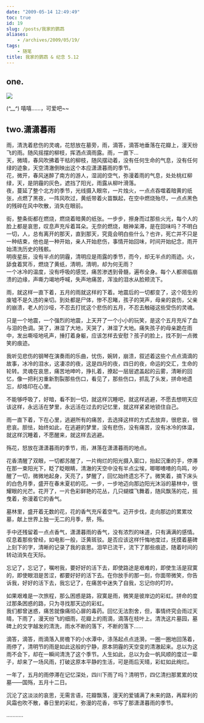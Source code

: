 ```yaml
---
date: "2009-05-14 12:49:49"
toc: true
id: 19
slug: /posts/我家的鹦鹉
aliases:
    - /archives/2009/05/19/
tags:
    - 随笔
title: 我家的鹦鹉 & 纪念 5.12
---
```


## one.

![](/images/posts/19/1.jpeg)

(*^__^*) 嘻嘻……，可爱吧~~


## two.潇潇暮雨

雨，清洗着悲伤的灵魂，花怒放在墓旁，雨，滴答，滴答地垂落在花瓣上，漫天纷飞的雨。随风摇摆的柳枝，挥洒点滴雨露。雨，一直下…  
天，微晴，春风吹拂着干枯的柳枝，随风摆动着，没有任何生命的气息，没有任何绿的迹象，天空清澈倒映出这个本应潇潇暮雨的季节。  
花，微开，春风迷醉了南方的游人，湿润的空气，弥漫着雨的气息，处处桃红柳绿，天，是阴霾的灰色，遮挡了阳光，雨露从柳叶滑落。  
夜，蔓延了整个北方的季节，光线摄入眼帘，一片烛火，一点点吞噬着暗黄的纸张，点燃了黑夜，一阵风吹过，黄纸带着火苗飘起，在空中燃烧殆尽，一点点黑色的残碎在风中吹散，消失在眼前。  

街，整条街都在燃烧，燃烧着暗黄的纸张。一步步，擦身而过那些火光，每个人的脸上都是哀思，叹息声充斥着耳朵。无奈的燃烧，眼神呆滞，是在回味吗？不明白一切，人，总有离开的那天，直到那天，究竟会明白些什么？也许，死亡并不只是一种结束，他也是一种开始，亲人开始悲伤，事情开始回味，时间开始纪念，雨开始清洗历史的残骸。  
明夜星辰，没有半点的阴霾，清明应是雨露的季节，而今，却无半点的雨迹。火，舔食着冥币，燃烧了黄纸，清明，清明，却为何无雨？  
一个冰冷的温度，没有呼吸的感觉，痛苦渗透到骨髓，遍布全身。每个人都濒临崩溃的边缘，声嘶力竭地呼喊，失声地痛苦，浑浊的泪水从脸颊流下。  

雨，就这样一直下着，五月的雨就这样的下着。地震后的一切都变了，这个陌生的废墟不是久违的亲切。到处都是尸体，惨不忍睹，孩子的哭声，母亲的哀伤，父亲的崩溃，老人的沙哑，不忍去打扰这个悲伤的五月，不忍去触碰这些受伤的灵魂。 

只是一个地震，一个强烈的地震，上天开了一个小小的玩笑，是这个五月充斥了血与泪的色调。哭了，淋湿了大地，天哭了，淋湿了大地。痛失孩子的母亲跪在雨中，发出嘶哑地吼声，捶打着身躯，应该怎样去安慰？孩子的脸上，找不到一点微笑的痕迹。  

我听见悲伤的钢琴在演奏雨的乐曲，忧伤，婉转，崩溃，叙述着这些个点点滴滴的故事，冰冷的泪水，这凄凉的夜，这是四月的夜，四日的夜，命运的交汇，生命的轮转。灵魂在哀思，痛苦地呻吟，挣扎着，撩起一层层遮盖起的云雾，清晰的回忆，像一把利刃重新割裂那些伤口，看见了，那些伤口，抓乱了头发，拼命地遗忘，却烙印在心里。  

不能够呼吸了，好暗，看不到一切，就这样沉睡吧，就这样逃避，不愿去想明天应该这样，永远活在梦里，永远活在过去的记忆里，就这样紧紧地锁住自己。  

雨一直下着，下在心里，逃避所有的痛苦，去选择这样的方式去放弃，很悲哀，很悲哀。胆怯，始终如此，在逃避的梦里，没有悲伤，没有痛苦，没有冰冷的体温，就这样沉睡着，不愿醒来，就这样去逃避。  

殇花，怒放在潇潇暮雨的季节，雨，淋落在潇潇暮雨的地点。  

花香清醒了双眼，一切都苏醒了，一片绚烂的阳光摄入窗口，抬起沉重的手，停滞在那一束阳光下，眨了眨眼睛，清澈的天空中没有半点尘埃，唧唧喳喳的鸟鸣，吵醒了一切，微微地起身，天亮了，梦醒了，回忆始终遗忘不了。微笑着，摘下床头的白色月季，盛开在春末夏初的花。一步，一步地迈向那边阳光沐浴的墓林中，很耀眼的光芒。花开了，一片色彩鲜艳的花丛，几只蝴蝶飞舞着，随风飘荡的花，摇曳着，弥漫着它的香气。  


墓林里，盛开着无数的花，花的香气充斥着空气。迈开步伐，走向那边的累累坟墓，献上世界上独一无二的月季，祭，殇。  

手中还残留着一点点香气，潇潇暮雨的香气，没有浓烈的味道，只有满满的感情。叹息着那些曾经，如电影一般，泛黄斑驳。是否应该这样忏悔地度过，抚摸着墓碑上刻下的字，清晰的记录了我的哀思。泪早已流干，流下了那些痕迹，随着时间的转动消失在天际。  

忘记了，忘记了，嘱咐我，要好好的活下去，即使路途是艰难的，即使生活是寂寞的，即使眼泪是苦涩，都要好好的活下去。在你放手的那一刻，你面带微笑，你告诉我，好好的活下去，我忘记了，在痛苦中迷失了自我，忘记你的叮咛。  

如果艰难是一次旅程，那么困惑是路，寂寞是雨，微笑是彼岸边的彩虹。拼命的度过那条困惑的路，只为寻找那天边的彩虹。  
我们都曾迷惑，痛苦就像痛彻心扉的毒药。回忆无法割舍，但，事情终究会雨过天晴，下雨了，漫天纷飞的细雨，花瓣上的雨滴，滴落在枝叶上。清洗这片墓园，墓碑上的文字越发的清洗，雨水不断的落下，不断的落下……  

滴答，滴答，雨滴落入房檐下的小水潭中，涤荡起点点涟漪，一圈一圈地回荡着，雨停了，清明节的雨是如此这般的宁静，原本阴霾的天空变的清澈起来。总以为这雨不会下，却在一瞬间清洗了这个季节。人生如此，总以为会一帆风顺的度过一辈子，却来了一场风雨，打破这原本平静的生活，可是雨后天晴，彩虹如此绚烂。  

一年了，五月的雨停滞在记忆深处，四川下雨了吗？清明节，四亿清扫那累累的坟墓——国殇，五月十二日。 

沉沦了这淡淡的哀思，无需言语，花瓣飘落，漫天的爱铺满了未来的路，再犀利的风霜也吹不散，春日里的彩虹，弥漫的花香，书写了那潇潇暮雨的季节。 

...........